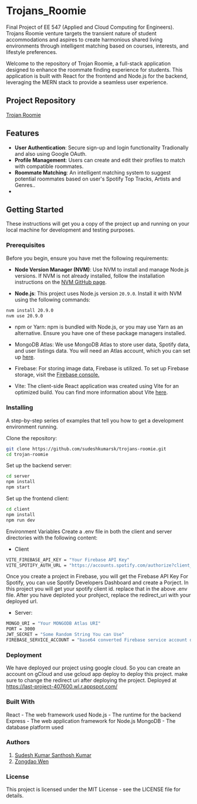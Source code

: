 # Trojans_Roomie
Final Project of EE 547 (Applied and Cloud Computing for Engineers). Trojans Roomie venture targets the transient nature of student accommodations and aspires to create harmonious shared living environments through intelligent matching based on courses, interests, and lifestyle preferences.

Welcome to the repository of Trojan Roomie, a full-stack application designed to enhance the roommate finding experience for students. This application is built with React for the frontend and Node.js for the backend, leveraging the MERN stack to provide a seamless user experience.

## Project Repository
[Trojan Roomie](https://github.com/SudeshKumarSK/Trojans_Roomie.git)

## Features

- **User Authentication**: Secure sign-up and login functionality Tradionally and also using Google OAuth.
- **Profile Management**: Users can create and edit their profiles to match with compatible roommates.
- **Roommate Matching**: An intelligent matching system to suggest potential roommates based on user's Spotify Top Tracks, Artists and Genres..
- 

## Getting Started

These instructions will get you a copy of the project up and running on your local machine for development and testing purposes.

### Prerequisites

Before you begin, ensure you have met the following requirements:

- **Node Version Manager (NVM)**: Use NVM to install and manage Node.js versions. If NVM is not already installed, follow the installation instructions on the [NVM GitHub page](https://github.com/nvm-sh/nvm).

- **Node.js**: This project uses Node.js version `20.9.0`. Install it with NVM using the following commands:

```bash
nvm install 20.9.0
nvm use 20.9.0
```

- npm or Yarn: npm is bundled with Node.js, or you may use Yarn as an alternative. Ensure you have one of these package managers installed.

- MongoDB Atlas: We use MongoDB Atlas to store user data, Spotify data, and user listings data. You will need an Atlas account, which you can set up [here](https://www.mongodb.com/atlas/database).

- Firebase: For storing image data, Firebase is utilized. To set up Firebase storage, visit the [Firebase console.](https://console.firebase.google.com/u/0/)

- Vite: The client-side React application was created using Vite for an optimized build. You can find more information about Vite [here](https://vitejs.dev/guide/).

### Installing

A step-by-step series of examples that tell you how to get a development environment running.

Clone the repository:

```bash
git clone https://github.com/sudeshkumarsk/trojans-roomie.git
cd trojan-roomie
```

Set up the backend server:

```bash
cd server
npm install
npm start
```
Set up the frontend client:


``` bash
cd client
npm install
npm run dev
```

Environment Variables
Create a .env file in both the client and server directories with the following content:

- Client
```bash
VITE_FIREBASE_API_KEY = "Your Firebase API Key"
VITE_SPOTIFY_AUTH_URL = "https://accounts.spotify.com/authorize?client_id=your_client_id&response_type=code&redirect_uri=localhost:5173/profile&scope=streaming%20user-top-read%20user-read-email%20user-read-private%20user-library-read%20user-library-modify%20user-read-playback-state%20user-modify-playback-state&show_dialog=true"

```

Once you create a project in Firebase, you will get the Firebase API Key
For Spotify, you can use Spotify Developers Dashboard and create a Porject. In this project you will get your spotify client id. replace that in the above .env file. After you have deploted your prohject, replace the redirect_uri with your deployed url.

- Server:

```bash
MONGO_URI = "Your MONGODB Atlas URI"
PORT = 3000
JWT_SECRET = "Some Random String You can Use"
FIREBASE_SERVICE_ACCOUNT = "base64 converted Firebase service account details"

```
### Deployment
We have deployed our project using google cloud. So you can create an account on gCloud and use gcloud app deploy to deploy this project. make sure to change the redirect uri after deploying the project.
Deployed at https://last-project-407600.wl.r.appspot.com/

### Built With
React - The web framework used
Node.js - The runtime for the backend
Express - The web application framework for Node.js
MongoDB - The database platform used

### Authors
1. [Sudesh Kumar Santhosh Kumar](santhosh@usc.edu)
2. [Zongdao Wen](zongdaow@usc.edu)

### License
This project is licensed under the MIT License - see the LICENSE file for details.



